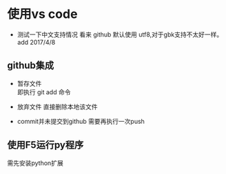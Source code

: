 # 使用vs code
- 测试一下中文支持情况 
看来 github 默认使用 utf8,对于gbk支持不太好一样。
add 2017/4/8
## github集成
- 暂存文件  
即执行 git add 命令

- 放弃文件
直接删除本地该文件

- commit并未提交到github
需要再执行一次push


## 使用F5运行py程序
需先安装python扩展

